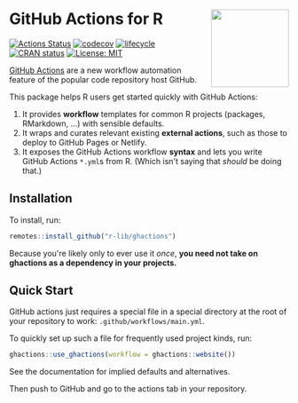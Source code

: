 # GitHub Actions for R <img src="https://github.com/r-lib/ghactions/blob/master/logo.png?raw=true" align="right" height=140/>

<!-- badges: start -->
[![Actions Status](https://github.com/cmil/ghactions/workflows/.github/workflows/main.yml/badge.svg)](https://github.com/cmil/ghactions/actions)
[![codecov](https://codecov.io/gh/r-lib/ghactions/branch/master/graph/badge.svg)](https://codecov.io/gh/r-lib/ghactions)
[![lifecycle](https://img.shields.io/badge/lifecycle-experimental-orange.svg)](https://www.tidyverse.org/lifecycle/#experimental)
[![CRAN status](https://www.r-pkg.org/badges/version/ghactions)](https://cran.r-project.org/package=ghactions)
[![License: MIT](https://img.shields.io/github/license/r-lib/ghactions.svg?style=flat)](https://opensource.org/licenses/MIT)
<!-- badges: end -->

[GitHub Actions](https://github.com/features/actions) are a new workflow automation feature of the popular code repository host GitHub.

This package helps R users get started quickly with GitHub Actions:

1. It provides **workflow** templates for common R projects (packages, RMarkdown, ...) with sensible defaults.
2. It wraps and curates relevant existing **external actions**, such as those to deploy to GitHub Pages or Netlify.
3. It exposes the GitHub Actions workflow **syntax** and lets you write GitHub Actions `*.yml`s from R. 
  (Which isn't saying that *should* be doing that.)




## Installation

To install, run:

```r
remotes::install_github("r-lib/ghactions")
```

Because you're likely only to ever use it *once*, **you need not take on ghactions as a dependency in your projects.**


## Quick Start

GitHub actions just requires a special file in a special directory at the root of your repository to work: `.github/workflows/main.yml`.

To quickly set up such a file for frequently used project kinds, run:

```r
ghactions::use_ghactions(workflow = ghactions::website())
```

See the documentation for implied defaults and alternatives.

Then push to GitHub and go to the actions tab in your repository.
